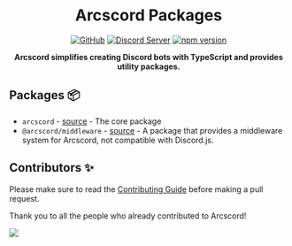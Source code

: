 <div align="center">

# Arcscord Packages

[![GitHub](https://img.shields.io/github/license/Arcoz0308/arcscord?logo=github&style=flat)](https://github.com/Arcoz0308/arcscord/blob/main/LICENSE)
[![Discord Server](https://img.shields.io/discord/1012097557532528791?color=blue&label=Discord&logo=discord&style=shield)](https://discord.gg/4geBanVWGR)
[![npm version](https://img.shields.io/npm/v/arcscord?color=green&label=npm&logo=npm)](https://www.npmjs.com/package/@arcscord/arcscord)

**Arcscord simplifies creating Discord bots with TypeScript and provides utility packages.**

</div>

## Packages 📦

- `arcscord` - [source](https://github.com/Arcoz0308/arcscord/tree/main/packages/arcscord) - The core package
- `@arcscord/middleware` - [source](https://github.com/Arcoz0308/arcscord/tree/main/packages/middleware) - A package that provides a middleware system for Arcscord, not compatible with Discord.js.

## Contributors ✨

Please make sure to read the [Contributing Guide][contributing] before making a pull request.

Thank you to all the people who already contributed to Arcscord!

<a href="https://github.com/Arcoz0308/arcscord/graphs/contributors">
  <img src="https://contrib.rocks/image?repo=arcoz0308/arcscord" />
</a>

[contributing]: https://github.com/sapphiredev/.github/blob/main/.github/CONTRIBUTING.md
